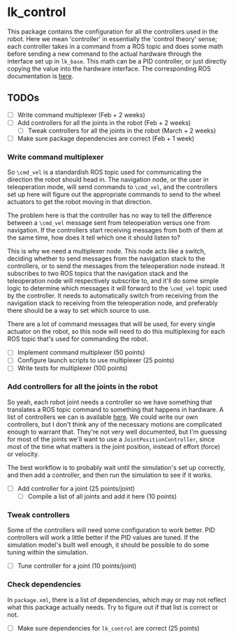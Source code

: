 # lk\_control
This package contains the configuration for all the controllers used in the robot.
Here we mean 'controller' in essentially the 'control theory' sense; each controller takes in a command from a ROS topic and does some math before sending a new command to the actual hardware through the interface set up in `lk_base`.
This math can be a PID controller, or just directly copying the value into the hardware interface.
The corresponding ROS documentation is [here](http://wiki.ros.org/ros_control).

## TODOs
- [ ] Write command multiplexer (Feb + 2 weeks)
- [ ] Add controllers for all the joints in the robot (Feb + 2 weeks)
  - [ ] Tweak controllers for all the joints in the robot (March + 2 weeks)
- [ ] Make sure package dependencies are correct (Feb + 1 week)

### Write command multiplexer
So `\cmd_vel` is a standardish ROS topic used for communicating the direction the robot should head in.
The navigation node, or the user in teleoperation mode, will send commands to `\cmd_vel`, and the controllers set up here will figure out the appropriate commands to send to the wheel actuators to get the robot moving in that direction.

The problem here is that the controller has no way to tell the difference between a `\cmd_vel` message sent from teleoperation versus one from navigation.
If the controllers start receiving messages from both of them at the same time, how does it tell which one it should listen to?

This is why we need a multiplexer node.
This node acts like a switch, deciding whether to send messages from the navigation stack to the controllers, or to send the messages from the teleoperation node instead.
It subscribes to two ROS topics that the navigation stack and the teleoperation node will respectively subscribe to, and it'll do some simple logic to determine which messages it will forward to the `\cmd_vel` topic used by the controller.
It needs to automatically switch from receiving from the navigation stack to receiving from the teleoperation node, and preferably there should be a way to set which source to use.

There are a lot of command messages that will be used, for every single actuator on the robot, so this node will need to do this multiplexing for each ROS topic that's used for commanding the robot.

- [ ] Implement command multiplexer (50 points)
- [ ] Configure launch scripts to use multiplexer (25 points)
- [ ] Write tests for multiplexer (100 points)

### Add controllers for all the joints in the robot
So yeah, each robot joint needs a controller so we have something that translates a ROS topic command to something that happens in hardware.
A list of controllers we can is available [here](http://wiki.ros.org/ros_control#Controllers).
We could write our own controllers, but I don't think any of the necessary motions are complicated enough to warrant that.
They're not very well documented, but I'm guessing for most of the joints we'll want to use a `JointPositionController`, since most of the time what matters is the joint position, instead of effort (force) or velocity.

The best workflow is to probably wait until the simulation's set up correctly, and then add a controller, and then run the simulation to see if it works.

- [ ] Add controller for a joint (25 points/joint)
  - [ ] Compile a list of all joints and add it here (10 points)

### Tweak controllers
Some of the controllers will need some configuration to work better.
PID controllers will work a little better if the PID values are tuned.
If the simulation model's built well enough, it should be possible to do some tuning within the simulation.

- [ ] Tune controller for a joint (10 points/joint)

### Check dependencies
In `package.xml`, there is a list of dependencies, which may or may not reflect what this package actually needs.
Try to figure out if that list is correct or not.

- [ ] Make sure dependencies for `lk_control` are correct (25 points)

